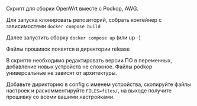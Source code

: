 Скрипт для сборки OpenWrt вместе с Podkop, AWG.

Для запуска клонировать репозиторий, собрать контейнер с зависимостями
<code>docker compose build</code>

Далее запустить сборку 
<code>docker compose up</code> (или up -)

Файлы прошивок появятся в директории release

В скрипте необходимо редактировать версии ПО в переменных, добавление новых устройств не сложное. Файлы podkop универсальные не зависят от архитектуры.

Добавьте дирикторию в config с именем устройства, скопируйте файлы настроек и раскомментируйте <code>FILES=files/</code>, на выходе получите прошивку со всеми вашими настройками.
